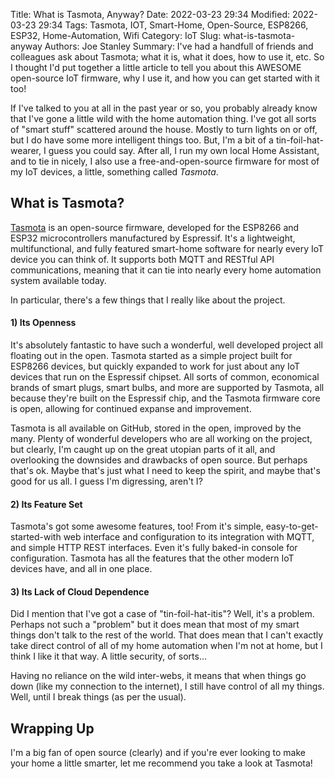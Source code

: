 Title: What is Tasmota, Anyway?
Date: 2022-03-23 29:34
Modified: 2022-03-23 29:34
Tags: Tasmota, IOT, Smart-Home, Open-Source, ESP8266, ESP32, Home-Automation, Wifi
Category: IoT
Slug: what-is-tasmota-anyway
Authors: Joe Stanley
Summary: I've had a handfull of friends and colleagues ask about Tasmota; what it is, what it does, how to use it, etc. So I thought I'd put together a little article to tell you about this AWESOME open-source IoT firmware, why I use it, and how you can get started with it too!


If I've talked to you at all in the past year or so, you probably already know that I've gone a little wild with the home automation thing. I've got
all sorts of "smart stuff" scattered around the house. Mostly to turn lights on or off, but I do have some more intelligent things too. But, I'm a bit of
a tin-foil-hat-wearer, I guess you could say. After all, I run my own local Home Assistant, and to tie in nicely, I also use a free-and-open-source
firmware for most of my IoT devices, a little, something called *Tasmota*.

## What is Tasmota?
[Tasmota](https://tasmota.github.io/docs/Getting-Started/) is an open-source firmware, developed for the ESP8266 and ESP32 microcontrollers manufactured by Espressif. It's a lightweight, multifunctional, and
fully featured smart-home software for nearly every IoT device you can think of. It supports both MQTT and RESTful API communications, meaning that it can tie into nearly every home automation system available today.

In particular, there's a few things that I really like about the project.

#### 1) Its Openness

It's absolutely fantastic to have such a wonderful, well developed project all floating out in the open. Tasmota started as a simple project built for
ESP8266 devices, but quickly expanded to work for just about any IoT devices that run on the Espressif chipset. All sorts of common, economical brands of
smart plugs, smart bulbs, and more are supported by Tasmota, all because they're built on the Espressif chip, and the Tasmota firmware core is open,
allowing for continued expanse and improvement.

Tasmota is all available on GitHub, stored in the open, improved by the many. Plenty of wonderful developers who are all working on the project, but
clearly, I'm caught up on the great utopian parts of it all, and overlooking the downsides and drawbacks of open source. But perhaps that's ok. Maybe
that's just what I need to keep the spirit, and maybe that's good for us all. I guess I'm digressing, aren't I?

#### 2) Its Feature Set

Tasmota's got some awesome features, too! From it's simple, easy-to-get-started-with web interface and configuration to its integration with MQTT, and
simple HTTP REST interfaces. Even it's fully baked-in console for configuration. Tasmota has all the features that the other modern IoT devices have,
and all in one place.

#### 3) Its Lack of Cloud Dependence

Did I mention that I've got a case of "tin-foil-hat-itis"? Well, it's a problem. Perhaps not such a "problem" but it does mean that most of my smart
things don't talk to the rest of the world. That does mean that I can't exactly take direct control of all of my home automation when I'm not at home,
but I think I like it that way. A little security, of sorts...

Having no reliance on the wild inter-webs, it means that when things go down (like my connection to the internet), I still have control of all my things.
Well, until I break things (as per the usual).

## Wrapping Up

I'm a big fan of open source (clearly) and if you're ever looking to make your home a little smarter, let me recommend you take a look at Tasmota!
